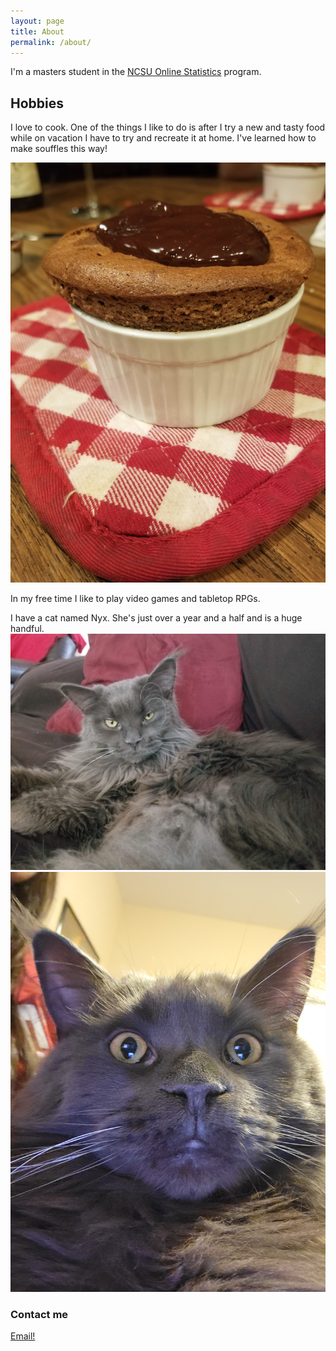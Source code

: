 ```yaml
---
layout: page
title: About
permalink: /about/
---
```


I'm a masters student in the [NCSU Online Statistics](https://online-distance.ncsu.edu/program/master-of-statistics/) program. 

## Hobbies

I love to cook. One of the things I like to do is after I try a new and tasty food while on vacation I have to try and recreate it at home. I've learned how to make souffles this way!

![souffle](images/Choc_Souffle.jpg)

In my free time I like to play video games and tabletop RPGs.

I have a cat named Nyx. She's just over a year and a half and is a huge handful.
![Nyx1](images/Nyx.jpg)
![Nyx2](images/Derp_Nyx.jpg)

### Contact me

[Email!](mailto:kedumas@ncsu.edu)
